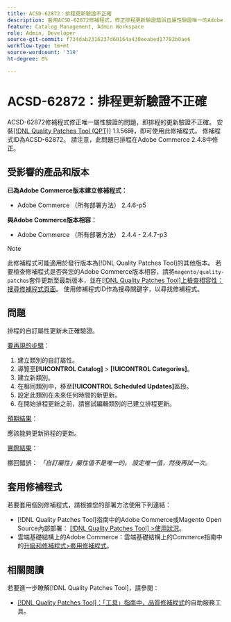 ```yaml
---
title: ACSD-62872：排程更新驗證不正確
description: 套用ACSD-62872修補程式，修正排程更新驗證錯誤且屬性驗證唯一的Adobe Commerce問題。
feature: Catalog Management, Admin Workspace
role: Admin, Developer
source-git-commit: f734dab2316237d60164a430eeabed17782b0ae6
workflow-type: tm+mt
source-wordcount: '319'
ht-degree: 0%

---
```



# ACSD-62872：排程更新驗證不正確

ACSD-62872修補程式修正唯一屬性驗證的問題，即排程的更新驗證不正確。 安裝[[!DNL Quality Patches Tool (QPT)]](/help/tools/quality-patches-tool/quality-patches-tool-to-self-serve-quality-patches.md) 1.1.56時，即可使用此修補程式。 修補程式ID為ACSD-62872。 請注意，此問題已排程在Adobe Commerce 2.4.8中修正。

## 受影響的產品和版本

**已為Adobe Commerce版本建立修補程式：**

* Adobe Commerce （所有部署方法） 2.4.6-p5

**與Adobe Commerce版本相容：**

* Adobe Commerce （所有部署方法） 2.4.4 - 2.4.7-p3

>[!NOTE]
>
>此修補程式可能適用於發行版本為[!DNL Quality Patches Tool]的其他版本。 若要檢查修補程式是否與您的Adobe Commerce版本相容，請將`magento/quality-patches`套件更新至最新版本，並在[[!DNL Quality Patches Tool]上檢查相容性：搜尋修補程式頁面](https://experienceleague.adobe.com/tools/commerce-quality-patches/index.html)。 使用修補程式ID作為搜尋關鍵字，以尋找修補程式。

## 問題

排程的自訂屬性更新未正確驗證。

<u>要再現的步驟</u>：

1. 建立類別的自訂屬性。
1. 導覽至&#x200B;**[!UICONTROL Catalog]** > **[!UICONTROL Categories]**。
1. 建立新類別。
1. 在相同類別中，移至&#x200B;**[!UICONTROL Scheduled Updates]**&#x200B;區段。
1. 設定此類別在未來任何時間的新更新。
1. 在開始排程更新之前，請嘗試編輯類別的已建立排程更新。

<u>預期結果</u>：

應該能夠更新排程的更新。

<u>實際結果</u>：

擲回錯誤： *「自訂屬性」屬性值不是唯一的。 設定唯一值，然後再試一次。*

## 套用修補程式

若要套用個別修補程式，請根據您的部署方法使用下列連結：

* [!DNL Quality Patches Tool]指南中的Adobe Commerce或Magento Open Source內部部署： [[!DNL Quality Patches Tool] >使用狀況](/help/tools/quality-patches-tool/usage.md)。
* 雲端基礎結構上的Adobe Commerce：雲端基礎結構上的Commerce指南中的[升級和修補程式>套用修補程式](https://experienceleague.adobe.com/docs/commerce-cloud-service/user-guide/develop/upgrade/apply-patches.html)。


## 相關閱讀

若要進一步瞭解[!DNL Quality Patches Tool]，請參閱：

* [[!DNL Quality Patches Tool]：「工具」指南中，品質修補程式](/help/tools/quality-patches-tool/quality-patches-tool-to-self-serve-quality-patches.md)的自助服務工具。
